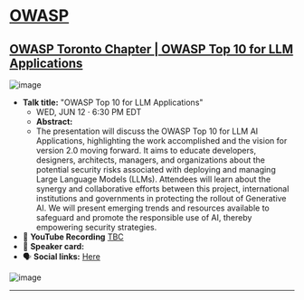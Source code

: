 # [OWASP](https://www.owasp.org)
## [OWASP Toronto Chapter | OWASP Top 10 for LLM Applications](https://www.meetup.com/owasp-toronto/events/301234176/)
![image](https://github.com/GangGreenTemperTatum/speaking/assets/104169244/f79bd9e6-f378-4449-a820-6194f8c3e5e9)
- **Talk title:** "OWASP Top 10 for LLM Applications"
  - WED, JUN 12 · 6:30 PM EDT
  - **Abstract:**
  -   The presentation will discuss the OWASP Top 10 for LLM AI Applications, highlighting the work accomplished and the vision for version 2.0 moving forward. It aims to educate developers, designers, architects, managers, and organizations about the potential security risks associated with deploying and managing Large Language Models (LLMs).
      Attendees will learn about the synergy and collaborative efforts between this project, international institutions and governments in protecting the rollout of Generative AI. We will present emerging trends and resources available to safeguard and promote the responsible use of AI, thereby empowering security strategies.
- 🍿 **YouTube Recording** [TBC](TBC)
- 📣 **Speaker card:** 
- 🗣️ **Social links:** [Here](https://www.linkedin.com/posts/owasp-toronto-chapter_owasp-toronto-owasp-top-10-for-llm-applications-activity-7201611417941139456-BQw4?utm_source=share&utm_medium=member_android)

![image](https://github.com/GangGreenTemperTatum/speaking/assets/104169244/ed838e68-befb-466e-8a48-dd51403ad99f)




----------------------------
